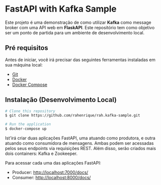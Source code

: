 # FastAPI with Kafka Sample

Este projeto é uma demonstração de como utilizar **Kafka** como message broker com uma API web em **FlaskAPI**. Este repositório tem como objetivo ser um ponto de partida para um ambiente de desenvolvimento local.

## Pré requisitos

Antes de iniciar, você irá precisar das seguintes ferramentas instaladas em sua máquina local:
* [Git](https://git-scm.com)
* [Docker](https://www.docker.com/)
* [Docker Compose](https://docs.docker.com/compose/install/)

## Instalação (Desenvolvimento Local)

```bash
# Clone this repository
$ git clone https://github.com/rahenrique/rah.kafka-sample.git

# Run the application
$ docker-compose up
```

Ist'irá criar duas aplicações FastAPI, uma atuando como produtora, e outra atuando como consumidora de mensagens. Ambas podem ser acessadas pelos seus endpoints via requisições REST. Além disso, serão criados mais dois containers: Kafka e Zookeeper. 

Para acessar cada uma das aplicações FastAPI:
* Producer: <http://localhost:7000/docs/>
* Consumer: <http://localhost:8000/docs/>

